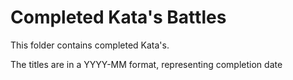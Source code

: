 # Completed Kata's Battles

This folder contains completed Kata's.

The titles are in a YYYY-MM format, representing completion date
